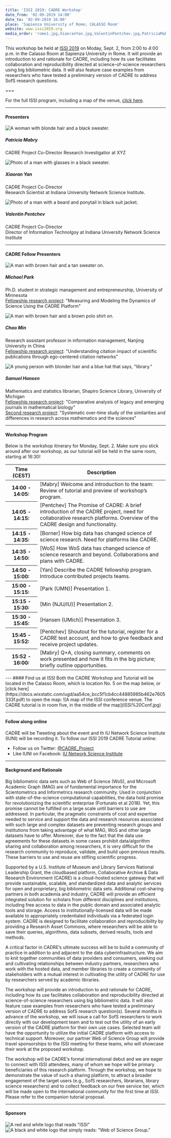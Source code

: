 ```yaml
---
title: 'ISSI 2019: CADRE Workshop'
date_from: '02-09-2019 14:00'
date_to: '02-09-2019 16:00'
place: 'Sapienza University of Rome; CALASSO Room'
website: www.issi2019.org
media_order: 'rome1.jpg,XiaoranYan.jpg,ValentinPentchev.jpg,PatriciaMabry1.jpg,MattHutchinson_300x375.jpg,1560458500_Filipi2.jpg,issi-og-graph_web.png,ISSI Conf.jpg,woslogo.png,MaM_Park.jpg,UMich_Hansen.jpg,CitationImpact_ChaoMin.jpg'
---
```


This workshop be held at [ISSI 2019](https://docs.wixstatic.com/ugd/aa54ce_bcc5f1cb4cc44885985b462e7605333f.pdf) on Moday, Sept. 2, from 2:00 to 4:00 p.m. in the Calasso Room at Sapienza University in Rome. It will provide an introduction to and rationale for CADRE, including how its use facilitates collaboration and reproducibility directed at science-of-science researchers using big bibliometric data. It will also feature case examples from researchers who have tested a preliminary version of CADRE to address SofS research questions.

===

For the full ISSI program, including a map of the venue, [click here](https://docs.wixstatic.com/ugd/aa54ce_bcc5f1cb4cc44885985b462e7605333f.pdf).

---
#### Presenters ####
![A woman with blonde hair and a black sweater.](PatriciaMabry1.jpg)
##### Patricia Mabry
CADRE Project Co-Director
Research Investigatior at XYZ

![Photo of a man with glasses in a black sweater.](XiaoranYan.jpg)
##### Xiaoran Yan
CADRE Project Co-Director  
Research Scientist at Indiana University Network Science Institute. 

![Photo of a man with a beard and ponytail in black suit jacket.](ValentinPentchev.jpg)
##### Valentin Pentchev
CADRE Project Co-Director  
Director of Information Technolgoy at Indiana University Network Science Institute

---
#### CADRE Fellow Presenters ####

![A man with brown hair and a tan sweater on.](MaM_Park.jpg)
##### Michael Park
Ph.D. student in strategic management and entrepreneurship, University of Minnesota  
[Fellowship research project](https://cadre.iu.edu/website/grav/fellows/measuring-and-modeling-the-dynamics-of-science-using-the-cadre-platform): "Measuring and Modeling the Dynamics of Science Using the CADRE Platform"

![A man with brown hair and a brown polo shirt on.](CitationImpact_ChaoMin.jpg) 
##### Chao Min
Research assistant professor in information management, Nanjing University in China  
[Fellowship research project](https://cadre.iu.edu/website/grav/fellows/understanding-citation-impact-of-scientific-publications-through-ego-centered-citation-networks): "Understanding citation impact of scientific publications through ego-centered citation networks"

![A young person with blonder hair and a blue hat that says, "library."](UMich_Hansen.jpg)
##### Samuel Hansen
Mathematics and statistics librarian, Shapiro Science Library, University of Michigan  
[Fellowship research project](https://cadre.iu.edu/website/grav/fellows/comparative-analysis-of-legacy-and-emerging-journals-in-mathematical-biology): "Comparative analysis of legacy and emerging journals in mathematical biology"  
[Second research project](https://cadre.iu.edu/website/grav/fellows/systematic-over-time-study-of-the-similarities-and-differences-in-research-across-mathematics-and-the-sciences): "Systematic over-time study of the similarities and differences in research across mathematics and the sciences"

---
#### Workshop Program ####  
Below is the workshop itinerary for Monday, Sept. 2. Make sure you stick around after our workshop, as our tutorial will be held in the same room, starting at 16:30!

<table class="table table-striped">
  <thead>
    <tr>
      <th width="20%" scope="col">Time (CEST)</th>
      <th width="80%" scope="col">Description</th>
    </tr>
  </thead>
  <tbody>
    <tr>
      <th scope="row">14:00 - 14:05:</th>
      <td>[Mabry] Welcome and introduction to the team: Review of tutorial and preview of workshop’s program.</td>
    </tr>
    <tr>
      <th scope="row">14:05 - 14:15:</th>
      <td>[Pentchev] The Promise of CADRE: A brief introduction of the CADRE project, need for collaborative research platforms. Overview of the CADRE design and functionality.</td>
    </tr>
    <tr>
      <th scope="row">14:15 - 14:35:</th>
      <td>[Borner] How big data has changed science of science research. Need for platforms like CADRE.</td>
    </tr>
      <tr>
      <th scope="row">14:35 - 14:50:</th>
      <td>[WoS] How WoS data has changed science of science research and beyond. Collaborations and plans with CADRE.</td>
    </tr>
    <tr>
      <th scope="row">14:50 - 15:00:</th>
      <td>[Yan] Describe the CADRE fellowship program. Introduce contributed projects teams.</td>
    </tr>
    <tr>
      <th scope="row">15:00 - 15:15:</th>
      <td>[Park (UMN)] Presentation 1.</td>
    </tr>
        <tr>
      <th scope="row">15:15 - 15:30:</th>
      <td>[Min (NJU/IU)] Presentation 2.</td>
    </tr>
    <tr>
      <th scope="row">15:30 - 15:45:</th>
      <td>[Hansen (UMich)] Presentation 3.</td>
    </tr>
    <tr>
      <th scope="row">15:45 - 15:52:</th>
      <td>[Pentchev] Shoutout for the tutorial, register for a CADRE test account, and how to give feedback and receive project updates.</td>
    </tr>
       <tr>
      <th scope="row">15:52 - 16:00:</th>
      <td>[Mabry] Q+A, closing summary, comments on work presented and how it fits in the big picture; briefly outline opportunities.</td>
    </tr>
  </tbody>
</table>
---
#### Find us at ISSI
Both the CADRE Workshop and Tutorial will be located in the Calasso Room, which is location No. 5 on the map below, or [click here](https://docs.wixstatic.com/ugd/aa54ce_bcc5f1cb4cc44885985b462e7605333f.pdf) to open the map:
![A map of the ISSI conference venue. The CADRE tutorial is in room five, in the middle of the map](ISSI%20Conf.jpg)

---
#### Follow along online

CADRE will be Tweeting about the event and th IU Network Science Institute (IUNI) will be recording it. To follow our ISSI 2019 CADRE Tutorial online:
* Follow us on Twitter: [@CADRE_Project](https://twitter.com/CADRE_Project)
* Like IUNI on Facebook: [IU Network Science Institute](https://www.facebook.com/iunetsci/)

---
#### Background and Rationale ####

Big bibliometric data sets such as Web of Science (WoS), and Microsoft Academic Graph (MAG) are of fundamental importance for the Scientometrics and Informetrics research community. Used in conjunction with state-of-the-science computational capabilities, the data hold promise for revolutionizing the scientific enterprise (Fortunato et al 2018). Yet, this promise cannot be fulfilled on a large scale until barriers to use are addressed. In particular, the pragmatic constraints of cost and expertise needed to service and support the data and research resources associated with such large and complex datasets are preventing research groups and institutions from taking advantage of what MAG, WoS and other large datasets have to offer. Moreover, due to the fact that the data use agreements for these datasets in some cases prohibit data/algorithm sharing and collaboration among researchers, it is very difficult for the research community to reproduce, validate, and build upon previous results. These barriers to use and reuse are stifling scientific progress. 

Supported by a U.S. Institute of Museum and Library Services National Leadership Grant, the cloudbased platform, Collaborative Archive & Data Research Environment (CADRE) is a cloud-hosted science gateway that will provide sustainable, scalable, and standardized data and analytic services for open and proprietary, big bibliometric data sets. Additional cost-sharing partners in both academia and industry, CADRE will provide an efficient integrated solution for scholars from different disciplines and institutions, including free access to data in the public domain and associated analytic tools and storage. Access to institutionally-licensed data will be made available to appropriately credentialed individuals via a federated login system. CADRE is designed to facilitate collaboration and reproducibility by providing a Research Asset Commons, where researchers will be able to save their queries, algorithms, data subsets, derived results, tools and methods. 

A critical factor in CADRE’s ultimate success will be to build a community of practice in addition to and adjacent to the data cyberinfrastructure. We aim to knit together communities of data providers and consumers, seeking out and cultivating relationships between industry partners, researchers who work with the hosted data, and member libraries to create a community of stakeholders with a mutual interest in cultivating the utility of CADRE for use by researchers served by academic libraries. 

The workshop will provide an introduction to and rationale for CADRE, including how its use facilitates collaboration and reproducibility directed at science-of-science researchers using big bibliometric data. It will also feature case examples from researchers who have tested a preliminary version of CADRE to address SofS research question(s). Several months in advance of the workshop, we will issue a call for SofS researchers to work directly with our development team and to test out the utility of an early version of the CADRE platform for their own use cases. Selected team will have the opportunity to utilize the initial CADRE platform with access to technical support. Moreover, our partner Web of Science Group will provide travel sponsorships to the ISSI meeting for these teams, who will showcase their work at the proposed workshop. 

The workshop will be CADRE’s formal international debut and we are eager to connect with ISSI attendees, many of whom we hope will be primary beneficiaries of this research platform. Through the workshop, we hope to demonstrate the value of such a sharing platform, to attract a broader engagement of the target users (e.g., SofS researchers, librarians, library science researchers) and to collect feedback on our free service tier, which will be made open to the international community for the first time at ISSI. Please refer to the companion tutorial proposal.

---
#### Sponsors 

![A red and white logo that reads "ISSI"](issi-og-graph_web.png)  
![A black and white logo that simply reads: "Web of Science Group."](woslogo.png)
